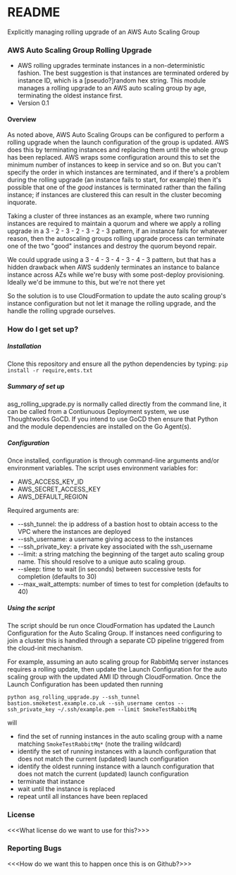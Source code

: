 # README #

Explicitly managing rolling upgrade of an AWS Auto Scaling Group

### AWS Auto Scaling Group Rolling Upgrade ###

* AWS rolling upgrades terminate instances in a non-deterministic fashion. The best suggestion is that instances are terminated ordered by instance ID, which is a [pseudo?]random hex string. This module manages a rolling upgrade to an AWS auto scaling group by age, terminating the oldest instance first.
* Version 0.1

#### Overview ####

As noted above, AWS Auto Scaling Groups can be configured to perform a rolling upgrade when the launch configuration of the group is updated. AWS does this by terminating instances and replacing them until the whole group has been replaced. AWS wraps some configuration around this to set the minimum number of instances to keep in service and so on. But you can't specify the order in which instances are terminated, and if there's a problem during the rolling upgrade (an instance fails to start, for example) then it's possible that one of the *good* instances is terminated rather than the failing instance; if instances are clustered this can result in the cluster becoming inquorate.

Taking a cluster of three instances as an example, where two running instances are required to maintain a quorum and where we apply a rolling upgrade in a 3 - 2 - 3 - 2 - 3 - 2 - 3 pattern, if an instance fails for whatever reason, then the autoscaling groups rolling upgrade process can terminate one of the two "good" instances and destroy the quorum beyond repair.

We could upgrade using a 3 - 4 - 3 - 4 - 3 - 4 - 3 pattern, but that has a hidden drawback when AWS suddenly terminates an instance to balance instance across AZs while we're busy with some post-deploy provisioning. Ideally we'd be immune to this, but we're not there yet

So the solution is to use CloudFormation to update the auto scaling group's instance configuration but not let it manage the rolling upgrade, and the handle the rolling upgrade ourselves.

### How do I get set up? ###

##### Installation #####
Clone this repository and ensure all the python dependencies by typing:
`pip install -r require,emts.txt`

##### Summary of set up #####
asg_rolling_upgrade.py is normally called directly from the command line, it can be called from a Contiunuous Deployment system, we use Thoughtworks GoCD. If you intend to use GoCD then ensure that Python and the module dependencies are installed on the Go Agent(s).

##### Configuration #####
Once installed, configuration is through command-line arguments and/or environment variables.
The script uses environment variables for:

* AWS_ACCESS_KEY_ID
* AWS_SECRET_ACCESS_KEY
* AWS_DEFAULT_REGION

Required arguments are:

* --ssh_tunnel: the ip address of a bastion host to obtain access to the VPC where the instances are deployed
* --ssh_username: a username giving access to the instances
* --ssh_private_key: a private key associated with the ssh_username
* --limit: a string matching the beginning of the target auto scaling group name. This should resolve to a unique auto scaling group.
* --sleep: time to wait (in seconds) between successive tests for completion (defaults to 30)
* --max_wait_attempts: number of times to test for completion (defaults to 40)

##### Using the script #####
The script should be run once CloudFormation has updated the Launch Configuration for the Auto Scaling Group. If instances need configuring to join a cluster this is handled through a separate CD pipeline triggered from the cloud-init mechanism.

For example, assuming an auto scaling group for RabbitMq server instances requires a rolling update, then update the Launch Configuration for the auto scaling group with the updated AMI ID through CloudFormation. Once the Launch Configuration has been updated then running

```python asg_rolling_upgrade.py --ssh_tunnel bastion.smoketest.example.co.uk --ssh_username centos --ssh_private_key ~/.ssh/example.pem --limit SmokeTestRabbitMq```

will

* find the set of running instances in the auto scaling group with a name matching `SmokeTestRabbitMq*` (note the trailing wildcard)
* identify the set of running instances with a launch configuration that does not match the current (updated) launch configuration
* identify the oldest running instance with a launch configuration that does not match the current (updated) launch configuration
* terminate that instance
* wait until the instance is replaced
* repeat until all instances have been replaced

### License ###
<<<What license do we want to use for this?>>>

### Reporting Bugs ###
<<<How do we want this to happen once this is on Github?>>>